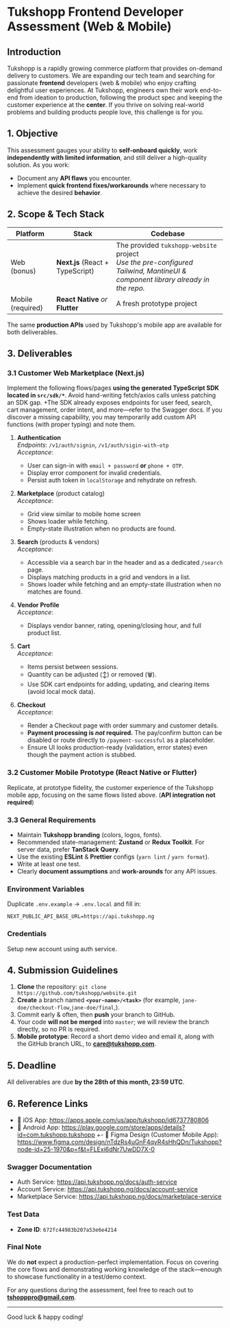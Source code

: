 # Tukshopp Frontend Developer Assessment (Web & Mobile)

## Introduction
Tukshopp is a rapidly growing commerce platform that provides on-demand delivery to customers. We are expanding our tech team and searching for passionate **frontend** developers (web & mobile) who enjoy crafting delightful user experiences. At Tukshopp, engineers own their work end-to-end from ideation to production, following the product spec and keeping the customer experience at the **center**. If you thrive on solving real-world problems and building products people love, this challenge is for you.

## 1. Objective
This assessment gauges your ability to **self-onboard quickly**, work **independently with limited information**, and still deliver a high-quality solution. As you work:
- Document any **API flaws** you encounter.
- Implement **quick frontend fixes/workarounds** where necessary to achieve the desired **behavior**.

## 2. Scope & Tech Stack
| Platform | Stack | Codebase |
| -------- | ----- | -------- |
| Web (bonus) | **Next.js** (React + TypeScript) | The provided `tukshopp-website` project<br/>*Use the pre-configured Tailwind, MantineUI & component library already in the repo.* |
| Mobile (required) | **React Native** *or* **Flutter** | A fresh prototype project |

The same **production APIs** used by Tukshopp's mobile app are available for both deliverables.

## 3. Deliverables
### 3.1 Customer Web Marketplace (Next.js)
Implement the following flows/pages **using the generated TypeScript SDK located in `src/sdk/*`**. Avoid hand-writing fetch/axios calls unless patching an SDK gap.
+The SDK already exposes endpoints for user feed, search, cart management, order intent, and more—refer to the Swagger docs. If you discover a missing capability, you may temporarily add custom API functions (with proper typing) and note them.

1. **Authentication**  
   *Endpoints*: `/v1/auth/signin`, `/v1/auth/sigin-with-otp`  
   *Acceptance*:
   - User can sign-in with `email + password` **or** `phone + OTP`.
   - Display error component for invalid credentials.
   - Persist auth token in `localStorage` and rehydrate on refresh.

2. **Marketplace** (product catalog)  
   *Acceptance*:
   - Grid  view similar to mobile home screen
   - Shows loader while fetching.
   - Empty-state illustration when no products are found.

3. **Search** (products & vendors)  
   *Acceptance*:
   - Accessible via a search bar in the header and as a dedicated `/search` page.
   - Displays matching products in a grid and vendors in a list.
   - Shows loader while fetching and an empty-state illustration when no matches are found.

4. **Vendor Profile**  
   *Acceptance*:
   - Displays vendor banner, rating, opening/closing hour, and full product list.

5. **Cart**  
   *Acceptance*:
   - Items persist between sessions.
   - Quantity can be adjusted (↕) or removed (🗑️).
   - Use SDK cart endpoints for adding, updating, and clearing items (avoid local mock data).

6. **Checkout**  
   *Acceptance*:
   - Render a Checkout page with order summary and customer details.
   - **Payment processing is *not* required.** The pay/confirm button can be disabled or route directly to `/payment-successful` as a placeholder.
   - Ensure UI looks production-ready (validation, error states) even though the payment action is stubbed.

### 3.2 Customer Mobile Prototype (React Native or Flutter)
Replicate, at prototype fidelity, the customer experience of the Tukshopp mobile app, focusing on the same flows listed above. (**API integration not required**)

### 3.3 General Requirements
- Maintain **Tukshopp branding** (colors, logos, fonts).
- Recommended state-management: **Zustand** or **Redux Toolkit**. For server data, prefer **TanStack Query**.
- Use the existing **ESLint** & **Prettier** configs (`yarn lint` / `yarn format`).
- Write at least one test.
- Clearly **document assumptions** and **work-arounds** for any API issues.

### Environment Variables
Duplicate `.env.example` → `.env.local` and fill in:
```
NEXT_PUBLIC_API_BASE_URL=https://api.tukshopp.ng
```

### Credentials
Setup new account using auth service.

## 4. Submission Guidelines
1. **Clone** the repository: `git clone https://github.com/tukshopp/website.git`
2. **Create** a branch named **`<your-name>/<task>`** (for example, `jane-doe/checkout-flow`,`jane-doe/final`,).
3. Commit early & often, then **push** your branch to GitHub.
4. Your code **will not be merged** into `master`; we will review the branch directly, so no PR is required.
5. **Mobile prototype**: Record a short demo video and email it, along with the GitHub branch URL, to **care@tukshopp.com**.

## 5. Deadline
All deliverables are due **by the 28th of this month, 23:59 UTC**.

## 6. Reference Links
- 🛒 iOS App: https://apps.apple.com/us/app/tukshopp/id6737780806  
- 🛒 Android App: https://play.google.com/store/apps/details?id=com.tukshopp.tukshopp
+- 🎨 Figma Design (Customer Mobile App): https://www.figma.com/design/nTdzRs4uGnF4qyR4sHhQDn/Tukshopp?node-id=25-1970&p=f&t=FLExi6dNr7UwDD7X-0  

### Swagger Documentation
- Auth Service: https://api.tukshopp.ng/docs/auth-service  
- Account Service: https://api.tukshopp.ng/docs/account-service  
- Marketplace Service: https://api.tukshopp.ng/docs/marketplace-service

### Test Data
- **Zone ID**: `672fc44983b207a53e6e4214`

### Final Note
We do **not** expect a production-perfect implementation. Focus on covering the core flows and demonstrating working knowledge of the stack—enough to showcase functionality in a test/demo context.

For any questions during the assessment, feel free to reach out to **tshopppro@gmail.com**.

---
Good luck & happy coding!